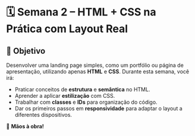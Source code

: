 # 🗓️ Semana 2 – HTML + CSS na Prática com Layout Real

## 🎯 Objetivo

Desenvolver uma landing page simples, como um portfólio ou página de apresentação, utilizando apenas **HTML** e **CSS**. Durante esta semana, você irá:

- Praticar conceitos de **estrutura** e **semântica** no HTML.
- Aprender a aplicar **estilização** com CSS.
- Trabalhar com **classes** e **IDs** para organização do código.
- Dar os primeiros passos em **responsividade** para adaptar o layout a diferentes dispositivos.

🚀 **Mãos à obra!**

